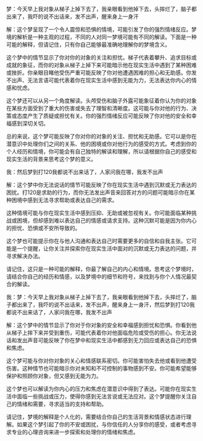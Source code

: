 梦：今天早上我对象从梯子上掉下去了，我亲眼看到他掉下去，头摔烂了，脑子都出来了，我吓的说不出话来，发不出声，醒来身上一身汗

解：这个梦呈现了一个令人震惊和恐惧的情境，可能引发了你的强烈情绪反应。梦境的解析是一种主观的过程，不同的人对同一梦境可能有不同的解读。下面是一种可能的解释，但请记住，只有你自己能够最准确地理解你的梦境含义。

这个梦中的情节显示了你对你的对象的关注和担忧。梯子代表着攀升、追求目标或成就的象征，而你的对象从梯子上掉下来可能暗示他在现实生活中遇到了某种困难或挫折。你亲眼目睹他受伤严重可能反映了你对他遭遇困难的担心和无助感。你发不出声、无法言语可能代表着你在现实生活中感到无能为力，无法表达你内心的情感和忧虑。

这个梦还可以从另一个角度解读。头颅受伤和脑子外露可能象征着你认为你的对象在某些方面受到了重大的伤害或失去了理智和清晰度。这可能与你对他的行为、决策或态度产生了质疑或担忧有关。你的强烈情绪反应可能反映了你对他的安全和幸福感到深切关切。

总的来说，这个梦可能反映了你对你的对象的关注、担忧和无助感。它可以是你在潜意识中处理你们之间的关系、他的困境或你对他行为的感受的方式。考虑到你的个人经历和情境，你可能会有自己独特的解读和理解，所以请根据你自己的感受和现实生活的背景来思考这个梦的意义。

我：然后梦到打120我都说不出来话了，人家问我在哪，我发不出声

解：这个梦中你无法说话的情节可能反映了你在现实生活中遇到沉默或无力表达的困扰。打120是求助的行为，而你无法发出声音来回答对方的问题可能暗示你在某种困境中感到无法寻求帮助或表达自己的需求。

这种情境可能与你在现实生活中感到压抑、无助或被忽视有关。你可能面临某种挑战或困境，但却感到难以表达自己的情感或请求支持。这种沉默可能是因为你内心的担忧、恐惧或不安所导致的。

这个梦也可能提示你在与他人沟通和表达自己时需要更多的自信和自我主张。它可能是一个提醒，让你关注并探索你在现实生活中面对的沉默或无力表达的问题，并寻求解决办法。

请记住，这只是一种可能的解释，你最了解自己的内心和情境。思考这个梦境时，请结合你自己的经历和情感，以及梦境中的细节和符号，来找到与你个人情况最契合的解读。

我：梦：今天早上我对象从梯子上掉下去了，我亲眼看到他掉下去，头摔烂了，脑子都出来了，我吓的说不出话来，发不出声，醒来身上一身汗，然后梦到打120我都说不出来话了，人家问我在哪，我发不出声

解：这个梦中的情节显示了你对于你对象的安全和幸福感到担忧和恐惧。你看到他从梯子上摔下来并受到重伤，可能代表着你对他面临危险或受伤的担心。你无法说话和发出声音可能反映了你在梦中和现实生活中都感到无力回应或表达自己的恐惧和焦虑。

这个梦可能与你对你对象的关心和情感联系密切。你可能害怕失去他或看到他遭受伤害。这种情节也可能暗示你对未知和不可控制的事物感到不安。你可能希望能够保护和照顾你对象，但又感到无能为力。

这个梦也可以解读为你内心的压力和焦虑在潜意识中得到了表达。可能你在现实生活中面临一些挑战或压力，使得你感到无法言说或无法应对。这个梦提醒你关注自己的情绪和需要，寻求适当的支持和帮助。

请记住，梦境的解释是个人化的，需要结合你自己的生活背景和情感状态进行理解。如果这个梦引起了你的不安或困扰，与你信任的人分享你的感受，或者考虑寻求专业的心理咨询来进一步探索和处理你的情绪和焦虑。